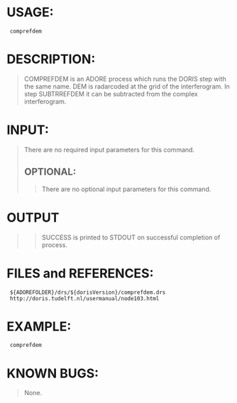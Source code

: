 # USAGE: #
```
 comprefdem 
```
# DESCRIPTION: #
> COMPREFDEM is an ADORE process which runs the DORIS step with the same name.
> DEM is radarcoded at the grid of the interferogram. In step SUBTRREFDEM it can be subtracted from the complex interferogram.
# INPUT: #
> There are no required input parameters for this command.
> ## OPTIONAL: ##
> > There are no optional input parameters for this command.
# OUTPUT #
> > SUCCESS is printed to STDOUT on successful completion of process.
# FILES and REFERENCES: #
```
 ${ADOREFOLDER}/drs/${dorisVersion}/comprefdem.drs
 http://doris.tudelft.nl/usermanual/node103.html
```
# EXAMPLE: #
```
 comprefdem
```
# KNOWN BUGS: #

> None.